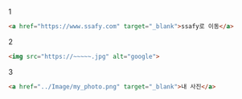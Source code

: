 1

``` html
<a href="https://www.ssafy.com" target="_blank">ssafy로 이동</a>
```

2

```html
<img src="https://~~~~~.jpg" alt="google">
```

3

``` html
<a href="../Image/my_photo.png" target="_blank">내 사진</a>
```

